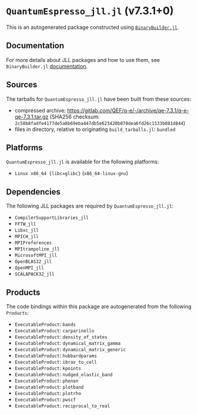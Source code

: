 # `QuantumEspresso_jll.jl` (v7.3.1+0)

This is an autogenerated package constructed using [`BinaryBuilder.jl`](https://github.com/JuliaPackaging/BinaryBuilder.jl).

## Documentation

For more details about JLL packages and how to use them, see `BinaryBuilder.jl` [documentation](https://docs.binarybuilder.org/stable/jll/).

## Sources

The tarballs for `QuantumEspresso_jll.jl` have been built from these sources:

* compressed archive: https://gitlab.com/QEF/q-e/-/archive/qe-7.3.1/q-e-qe-7.3.1.tar.gz (SHA256 checksum: `2c58b8fadfe4177de5a8b69eba447db5e623420b070dea6fd26c1533b081d844`)
* files in directory, relative to originating `build_tarballs.jl`: `bundled`

## Platforms

`QuantumEspresso_jll.jl` is available for the following platforms:

* `Linux x86_64 {libc=glibc}` (`x86_64-linux-gnu`)

## Dependencies

The following JLL packages are required by `QuantumEspresso_jll.jl`:

* `CompilerSupportLibraries_jll`
* `FFTW_jll`
* `Libxc_jll`
* `MPICH_jll`
* `MPIPreferences`
* `MPItrampoline_jll`
* `MicrosoftMPI_jll`
* `OpenBLAS32_jll`
* `OpenMPI_jll`
* `SCALAPACK32_jll`

## Products

The code bindings within this package are autogenerated from the following `Products`:

* `ExecutableProduct`: `bands`
* `ExecutableProduct`: `carparinello`
* `ExecutableProduct`: `density_of_states`
* `ExecutableProduct`: `dynamical_matrix_gamma`
* `ExecutableProduct`: `dynamical_matrix_generic`
* `ExecutableProduct`: `hubbardparams`
* `ExecutableProduct`: `ibrav_to_cell`
* `ExecutableProduct`: `kpoints`
* `ExecutableProduct`: `nudged_elastic_band`
* `ExecutableProduct`: `phonon`
* `ExecutableProduct`: `plotband`
* `ExecutableProduct`: `plotrho`
* `ExecutableProduct`: `pwscf`
* `ExecutableProduct`: `reciprocal_to_real`
